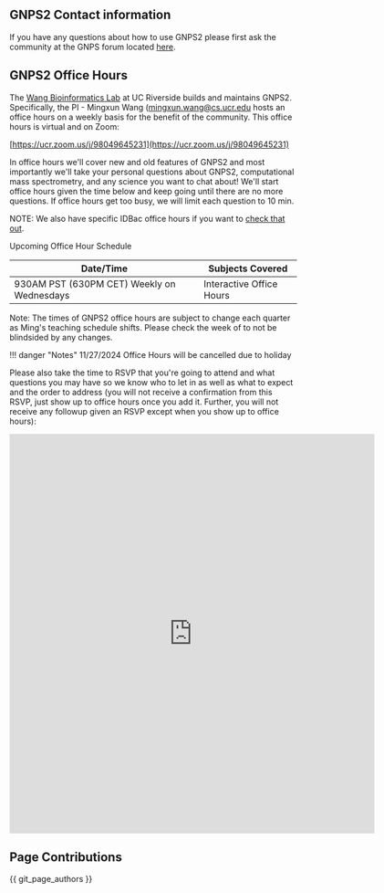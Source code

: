 ## GNPS2 Contact information

If you have any questions about how to use GNPS2 please first ask the community at the GNPS forum located [here](https://groups.google.com/forum/#!forum/molecular_networking_bug_reports).

## GNPS2 Office Hours

The [Wang Bioinformatics Lab](https://www.cs.ucr.edu/~mingxunw/) at UC Riverside builds and maintains GNPS2. Specifically, the PI - Mingxun Wang ([mingxun.wang@cs.ucr.edu](mailto:mingxun.wang@cs.ucr.edu) hosts an office hours on a weekly basis for the benefit of the community. This office hours is virtual and on Zoom:

[https://ucr.zoom.us/j/98049645231](https://ucr.zoom.us/j/98049645231)

In office hours we'll cover new and old features of GNPS2 and most importantly we'll take your personal questions about GNPS2, computational mass spectrometry, and any science you want to chat about! We'll start office hours given the time below and keep going until there are no more questions. If office hours get too busy, we will limit each question to 10 min.  

NOTE: We also have specific IDBac office hours if you want to [check that out](idbacofficehours.md).

Upcoming Office Hour Schedule

|     Date/Time    | Subjects Covered          |
| ------------- |------------- |
| 930AM PST (630PM CET) Weekly on Wednesdays | Interactive Office Hours |

Note: The times of GNPS2 office hours are subject to change each quarter as Ming's teaching schedule shifts. Please check the week of to not be blindsided by any changes. 

!!! danger "Notes"
    11/27/2024 Office Hours will be cancelled due to holiday


Please also take the time to RSVP that you're going to attend and what questions you may have so we know who to let in as well as what to expect and the order to address (you will not receive a confirmation from this RSVP, just show up to office hours once you add it. Further, you will not receive any followup given an RSVP except when you show up to office hours):

<iframe src="https://docs.google.com/forms/d/e/1FAIpQLSdOCaOmZ6Q5ggsmnQ414SSYBrshpX-Ibt4ENh2TPkQiBBR2qw/viewform?embedded=true" width="640" height="700" frameborder="0" marginheight="0" marginwidth="0">Loading…</iframe>

## Page Contributions

{{ git_page_authors }}
